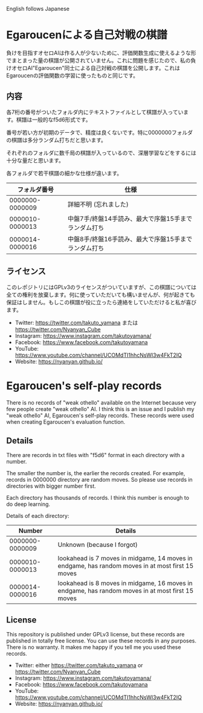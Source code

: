 English follows Japanese

# Egaroucenによる自己対戦の棋譜

負けを目指すオセロAIは作る人が少ないために、評価関数生成に使えるような形でまとまった量の棋譜が公開されていません。これに問題を感じたので、私の負けオセロAI"Egaroucen"同士による自己対戦の棋譜を公開します。これはEgaroucenの評価関数の学習に使ったものと同じです。



## 内容

各7桁の番号がついたフォルダ内にテキストファイルとして棋譜が入っています。棋譜は一般的なf5d6形式です。

番号が若い方が初期のデータで、精度は良くないです。特に0000000フォルダの棋譜は多分ランダム打ちだと思います。

それぞれのフォルダに数千局の棋譜が入っているので、深層学習などをするには十分な量だと思います。

各フォルダで若干棋譜の細かな仕様が違います。

| フォルダ番号    | 仕様                                                 |
| --------------- | ---------------------------------------------------- |
| 0000000-0000009 | 詳細不明 (忘れました)                                |
| 0000010-0000013 | 中盤7手/終盤14手読み、最大で序盤15手までランダム打ち |
| 0000014-0000016 | 中盤8手/終盤16手読み、最大で序盤15手までランダム打ち |



## ライセンス

このレポジトリにはGPLv3のライセンスがついていますが、この棋譜については全ての権利を放棄します。何に使っていただいても構いませんが、何が起きても保証はしません。もしこの棋譜が役に立ったら連絡をしていただけると私が喜びます。

- Twitter: https://twitter.com/takuto_yamana または https://twitter.com/Nyanyan_Cube
- Instagram: https://www.instagram.com/takutoyamana/
- Facebook: https://www.facebook.com/takutoyamana
- YouTube: https://www.youtube.com/channel/UCOMdTI1hhcNsWI3w4FkT2IQ
- Website: https://nyanyan.github.io/



# Egaroucen's self-play records

There is no records of "weak othello" available on the Internet because very few people create "weak othello" AI. I think this is an issue and I publish my "weak othello" AI, Egaroucen's self-play records. These records were used when creating Egaroucen's evaluation function.



## Details

There are records in txt files with "f5d6" format in each directory with a number.

The smaller the number is, the earlier the records created. For example, records in 0000000 directory are random moves. So please use records in directories with bigger number first.

Each directory has thousands of records. I think this number is enough to do deep learning.

Details of each directory:

| Number          | Details                                                      |
| --------------- | ------------------------------------------------------------ |
| 0000000-0000009 | Unknown (because I forgot)                                   |
| 0000010-0000013 | lookahead is 7 moves in midgame, 14 moves in endgame, has random moves in at most first 15 moves |
| 0000014-0000016 | lookahead is 8 moves in midgame, 16 moves in endgame, has random moves in at most first 15 moves |



## License

This repository is published under GPLv3 license, but these records are published in totally free license. You can use these records in any purposes. There is no warranty. It makes me happy if you tell me you used these records.

- Twitter: either https://twitter.com/takuto_yamana or https://twitter.com/Nyanyan_Cube
- Instagram: https://www.instagram.com/takutoyamana/
- Facebook: https://www.facebook.com/takutoyamana
- YouTube: https://www.youtube.com/channel/UCOMdTI1hhcNsWI3w4FkT2IQ
- Website: https://nyanyan.github.io/